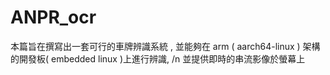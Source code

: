 # ANPR_ocr

本篇旨在撰寫出一套可行的車牌辨識系統 , 並能夠在 arm ( aarch64-linux ) 架構的開發板( embedded linux )上進行辨識, /n
並提供即時的串流影像於螢幕上
